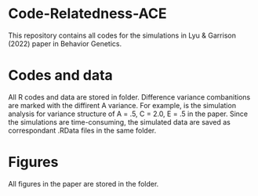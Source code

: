 # Code-Relatedness-ACE
This repository contains all codes for the simulations in Lyu &amp; Garrison (2022) paper in Behavior Genetics. 

# Codes and data
All R codes and data are stored in <Simulation codes and data> folder. Difference variance combanitions are marked with the diffirent A variance. For example, <simulation analysis0.5.R> is the simulation analysis for variance structure of A = .5, C = 2.0, E = .5 in the paper. Since the simulations are time-consuming, the simulated data are saved as correspondant .RData files in the same folder.
# Figures
All figures in the paper are stored in the <Figures> folder. 
